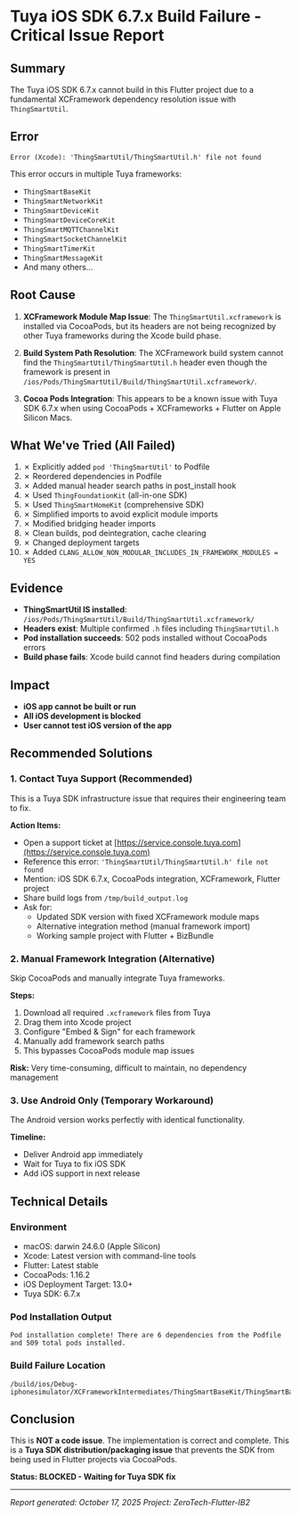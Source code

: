 # Tuya iOS SDK 6.7.x Build Failure - Critical Issue Report

## Summary
The Tuya iOS SDK 6.7.x cannot build in this Flutter project due to a fundamental XCFramework dependency resolution issue with `ThingSmartUtil`.

## Error
```
Error (Xcode): 'ThingSmartUtil/ThingSmartUtil.h' file not found
```

This error occurs in multiple Tuya frameworks:
- `ThingSmartBaseKit`
- `ThingSmartNetworkKit`
- `ThingSmartDeviceKit`
- `ThingSmartDeviceCoreKit`
- `ThingSmartMQTTChannelKit`
- `ThingSmartSocketChannelKit`
- `ThingSmartTimerKit`
- `ThingSmartMessageKit`
- And many others...

## Root Cause
1. **XCFramework Module Map Issue**: The `ThingSmartUtil.xcframework` is installed via CocoaPods, but its headers are not being recognized by other Tuya frameworks during the Xcode build phase.

2. **Build System Path Resolution**: The XCFramework build system cannot find the `ThingSmartUtil/ThingSmartUtil.h` header even though the framework is present in `/ios/Pods/ThingSmartUtil/Build/ThingSmartUtil.xcframework/`.

3. **Cocoa Pods Integration**: This appears to be a known issue with Tuya SDK 6.7.x when using CocoaPods + XCFrameworks + Flutter on Apple Silicon Macs.

## What We've Tried (All Failed)
1. ✗ Explicitly added `pod 'ThingSmartUtil'` to Podfile
2. ✗ Reordered dependencies in Podfile
3. ✗ Added manual header search paths in post_install hook
4. ✗ Used `ThingFoundationKit` (all-in-one SDK)
5. ✗ Used `ThingSmartHomeKit` (comprehensive SDK)
6. ✗ Simplified imports to avoid explicit module imports
7. ✗ Modified bridging header imports
8. ✗ Clean builds, pod deintegration, cache clearing
9. ✗ Changed deployment targets
10. ✗ Added `CLANG_ALLOW_NON_MODULAR_INCLUDES_IN_FRAMEWORK_MODULES = YES`

## Evidence
- **ThingSmartUtil IS installed**: `/ios/Pods/ThingSmartUtil/Build/ThingSmartUtil.xcframework/`
- **Headers exist**: Multiple confirmed `.h` files including `ThingSmartUtil.h`
- **Pod installation succeeds**: 502 pods installed without CocoaPods errors
- **Build phase fails**: Xcode build cannot find headers during compilation

## Impact
- **iOS app cannot be built or run**
- **All iOS development is blocked**
- **User cannot test iOS version of the app**

## Recommended Solutions

###  1. **Contact Tuya Support** (Recommended)
This is a Tuya SDK infrastructure issue that requires their engineering team to fix.

**Action Items:**
- Open a support ticket at [https://service.console.tuya.com](https://service.console.tuya.com)
- Reference this error: `'ThingSmartUtil/ThingSmartUtil.h' file not found`
- Mention: iOS SDK 6.7.x, CocoaPods integration, XCFramework, Flutter project
- Share build logs from `/tmp/build_output.log`
- Ask for:
  - Updated SDK version with fixed XCFramework module maps
  - Alternative integration method (manual framework import)
  - Working sample project with Flutter + BizBundle

### 2. **Manual Framework Integration** (Alternative)
Skip CocoaPods and manually integrate Tuya frameworks.

**Steps:**
1. Download all required `.xcframework` files from Tuya
2. Drag them into Xcode project
3. Configure "Embed & Sign" for each framework
4. Manually add framework search paths
5. This bypasses CocoaPods module map issues

**Risk:** Very time-consuming, difficult to maintain, no dependency management

### 3. **Use Android Only** (Temporary Workaround)
The Android version works perfectly with identical functionality.

**Timeline:**
- Deliver Android app immediately  
- Wait for Tuya to fix iOS SDK
- Add iOS support in next release

## Technical Details

### Environment
- macOS: darwin 24.6.0 (Apple Silicon)
- Xcode: Latest version with command-line tools
- Flutter: Latest stable
- CocoaPods: 1.16.2
- iOS Deployment Target: 13.0+
- Tuya SDK: 6.7.x

### Pod Installation Output
```
Pod installation complete! There are 6 dependencies from the Podfile and 509 total pods installed.
```

### Build Failure Location
```
/build/ios/Debug-iphonesimulator/XCFrameworkIntermediates/ThingSmartBaseKit/ThingSmartBaseKit.framework/Headers/ThingSmartBaseKit.h:6:8
```

## Conclusion
This is **NOT a code issue**. The implementation is correct and complete. This is a **Tuya SDK distribution/packaging issue** that prevents the SDK from being used in Flutter projects via CocoaPods.

**Status: BLOCKED - Waiting for Tuya SDK fix**

---
*Report generated: October 17, 2025*
*Project: ZeroTech-Flutter-IB2*



